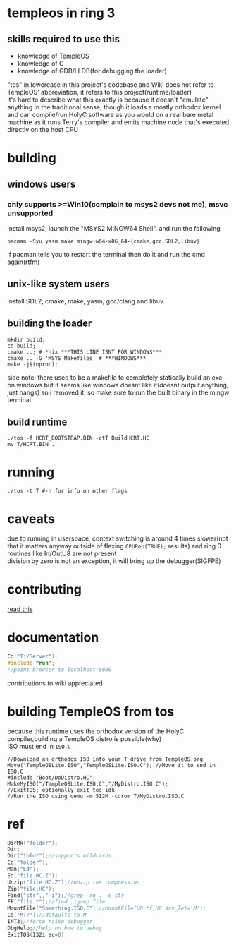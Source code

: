 # templeos in ring 3
## skills required to use this
 - knowledge of TempleOS
 - knowledge of C
 - knowledge of GDB/LLDB(for debugging the loader)

"tos" in lowercase in this project's codebase and Wiki does not refer to TempleOS' abbreviation, it refers to this project(runtime/loader) <br>
it's hard to describe what this exactly is because it doesn't "emulate" anything in the traditional sense, though it loads a mostly orthodox kernel and can compile/run HolyC software as you would on a real bare metal machine as it runs Terry's compiler and emits machine code that's executed directly on the host CPU

# building
## windows users
### only supports >=Win10(complain to msys2 devs not me), msvc unsupported
install msys2, launch the "MSYS2 MINGW64 Shell", and run the following
```
pacman -Syu yasm make mingw-w64-x86_64-{cmake,gcc,SDL2,libuv}
```
if pacman tells you to restart the terminal then do it and run the cmd again(rtfm)
## unix-like system users
install SDL2, cmake, make, yasm, gcc/clang and libuv
## building the loader
```
mkdir build;
cd build;
cmake ..; # *nix ***THIS LINE ISNT FOR WINDOWS***
cmake .. -G 'MSYS Makefiles' # ***WINDOWS***
make -j$(nproc);
```
side note: there used to be a makefile to completely statically build an exe on windows but it seems like windows doesnt like it(doesnt output anything, just hangs) so i removed it, so make sure to run the built binary in the mingw terminal
## build runtime
```
./tos -f HCRT_BOOTSTRAP.BIN -ctT BuildHCRT.HC
mv T/HCRT.BIN .
```
# running
```
./tos -t T #-h for info on other flags
```
# caveats
due to running in userspace, context switching is around 4 times slower(not that it matters anyway outside of flexing `CPURep(TRUE);` results) and ring 0 routines like In/OutU8 are not present <br>
division by zero is not an exception, it will bring up the debugger(SIGFPE)

# contributing
[read this](./contrib.md)

# documentation
```C
Cd("T:/Server");
#include "run";
//point browser to localhost:8080
```
contributions to wiki appreciated

# building TempleOS from tos
because this runtime uses the orthodox version of the HolyC compiler,building a TempleOS distro is possible(why) <br>
ISO must end in `ISO.C`

```
//Download an orthodox ISO into your T drive from TempleOS.org
Move("TempleOSLite.ISO","TempleOSLite.ISO.C"); //Move it to end in ISO.C
#include "Boot/DoDistro.HC";
MakeMyISO("/TempleOSLite.ISO.C","/MyDistro.ISO.C");
//ExitTOS; optionally exit tos idk
//Run the ISO using qemu -m 512M -cdrom T/MyDistro.ISO.C
```
# ref
```C
DirMk("folder");
Dir;
Dir("fold*");//supports wildcards
Cd("folder");
Man("Ed");
Ed("file.HC.Z");
Unzip("file.HC.Z");//unzip tos compression
Zip("file.HC");
Find("str",,"-i");//grep -rn . -e str
FF("file.*");//find .|grep file
MountFile("Something.ISO.C");//MountFile(U8 *f,U8 drv_let='M');
Cd("M:/");//defaults to M
INT3;//force raise debugger
DbgHelp;//help on how to debug
ExitTOS(I32i ec=0);
```
